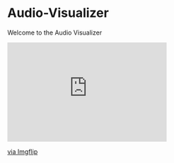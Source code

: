 # Audio-Visualizer

Welcome to the Audio Visualizer 

<div style="width:360px;max-width:100%;"><div style="height:0;padding-bottom:62.5%;position:relative;"><iframe width="360" height="225" style="position:absolute;top:0;left:0;width:100%;height:100%;" frameBorder="0" src="https://imgflip.com/embed/3v6j7e"></iframe></div><p><a href="https://imgflip.com/gif/3v6j7e">via Imgflip</a></p></div>

